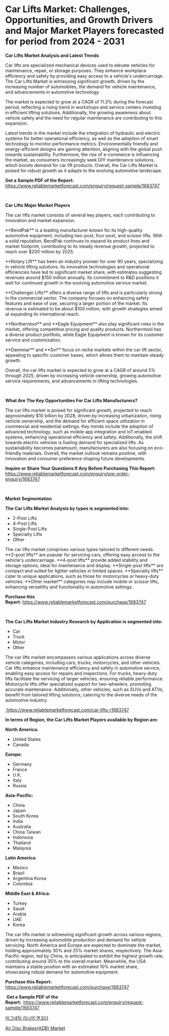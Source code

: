 <p><h1>Car Lifts Market: Challenges, Opportunities, and Growth Drivers and Major Market Players forecasted for period from 2024 - 2031</h1></p><p><strong>Car Lifts Market Analysis and Latest Trends</strong></p>
<p><p>Car lifts are specialized mechanical devices used to elevate vehicles for maintenance, repair, or storage purposes. They enhance workplace efficiency and safety by providing easy access to a vehicle's undercarriage. The Car Lifts Market is witnessing significant growth, driven by the increasing number of automobiles, the demand for vehicle maintenance, and advancements in automotive technology. </p><p>The market is expected to grow at a CAGR of 11.3% during the forecast period, reflecting a rising trend in workshops and service centers investing in efficient lifting solutions. Additionally, the growing awareness about vehicle safety and the need for regular maintenance are contributing to this expansion.</p><p>Latest trends in the market include the integration of hydraulic and electric systems for better operational efficiency, as well as the adoption of smart technology to monitor performance metrics. Environmentally friendly and energy-efficient designs are gaining attention, aligning with the global push towards sustainability. Furthermore, the rise of e-commerce is influencing the market, as consumers increasingly seek DIY maintenance solutions, which boosts demand for car lift products. Overall, the Car Lifts Market is poised for robust growth as it adapts to the evolving automotive landscape.</p></p>
<p><strong>Get a Sample PDF of the Report:&nbsp;</strong> <a href="https://www.reliablemarketforecast.com/enquiry/request-sample/1683747?utm_campaign=1080&utm_medium=2&utm_source=Github&utm_content=ia&utm_term=30122024&utm_id=car-lifts">https://www.reliablemarketforecast.com/enquiry/request-sample/1683747</a></p>
<p>&nbsp;</p>
<p><strong>Car Lifts Major Market Players</strong></p>
<p><p>The car lifts market consists of several key players, each contributing to innovation and market expansion. </p><p>**BendPak** is a leading manufacturer known for its high-quality automotive equipment, including two-post, four-post, and scissor lifts. With a solid reputation, BendPak continues to expand its product lines and market footprint, contributing to its steady revenue growth, projected to reach over $200 million by 2025.</p><p>**Rotary Lift** has been an industry pioneer for over 90 years, specializing in vehicle lifting solutions. Its innovative technologies and operational efficiencies have led to significant market share, with estimates suggesting revenues around $150 million annually. Its commitment to R&D positions it well for continued growth in the evolving automotive service market.</p><p>**Challenger Lifts** offers a diverse range of lifts and is particularly strong in the commercial sector. The company focuses on enhancing safety features and ease of use, securing a larger portion of the market. Its revenue is estimated to be about $100 million, with growth strategies aimed at expanding its international reach.</p><p>**Northerntool** and **Eagle Equipment** also play significant roles in the market, offering competitive pricing and quality products. Northerntool has a diverse product portfolio, while Eagle Equipment is known for its customer service and customization.</p><p>**Dannmar** and **Svi** focus on niche markets within the car lift sector, appealing to specific customer bases, which allows them to maintain steady growth. </p><p>Overall, the car lifts market is expected to grow at a CAGR of around 5% through 2025, driven by increasing vehicle ownership, growing automotive service requirements, and advancements in lifting technologies.</p></p>
<p>&nbsp;</p>
<p><strong>What Are The Key Opportunities For Car Lifts Manufacturers?</strong></p>
<p><p>The car lifts market is poised for significant growth, projected to reach approximately $10 billion by 2028, driven by increasing urbanization, rising vehicle ownership, and the demand for efficient space utilization in commercial and residential settings. Key trends include the adoption of advanced technology, such as mobile app integration and IoT-enabled systems, enhancing operational efficiency and safety. Additionally, the shift towards electric vehicles is fueling demand for specialized lifts. As sustainability becomes paramount, manufacturers are also focusing on eco-friendly materials. Overall, the market outlook remains positive, with innovation and consumer preference shaping future developments.</p></p>
<p><strong>Inquire or Share Your Questions If Any Before Purchasing This Report:</strong> <a href="https://www.reliablemarketforecast.com/enquiry/pre-order-enquiry/1683747?utm_campaign=1080&utm_medium=2&utm_source=Github&utm_content=ia&utm_term=30122024&utm_id=car-lifts">https://www.reliablemarketforecast.com/enquiry/pre-order-enquiry/1683747</a></p>
<p>&nbsp;</p>
<p><strong>Market Segmentation</strong></p>
<p><strong>The Car Lifts Market Analysis by types is segmented into:</strong></p>
<p><ul><li>2-Post Lifts</li><li>4-Post Lifts</li><li>Single-Post Lifts</li><li>Specialty Lifts</li><li>Other</li></ul></p>
<p><p>The car lifts market comprises various types tailored to different needs. **2-post lifts** are popular for servicing cars, offering easy access to the vehicle's undercarriage. **4-post lifts** provide added stability and storage options, ideal for maintenance and display. **Single-post lifts** are compact and suited for lighter vehicles in limited spaces. **Specialty lifts** cater to unique applications, such as those for motorcycles or heavy-duty vehicles. **Other market** categories may include mobile or scissor lifts, enhancing versatility and functionality in automotive settings.</p></p>
<p><strong>Purchase this Report:&nbsp;</strong><a href="https://www.reliablemarketforecast.com/purchase/1683747?utm_campaign=1080&utm_medium=2&utm_source=Github&utm_content=ia&utm_term=30122024&utm_id=car-lifts">https://www.reliablemarketforecast.com/purchase/1683747</a></p>
<p>&nbsp;</p>
<p><strong>The Car Lifts Market Industry Research by Application is segmented into:</strong></p>
<p><ul><li>Car</li><li>Truck</li><li>Motor</li><li>Other</li></ul></p>
<p><p>The car lifts market encompasses various applications across diverse vehicle categories, including cars, trucks, motorcycles, and other vehicles. Car lifts enhance maintenance efficiency and safety in automotive service, enabling easy access for repairs and inspections. For trucks, heavy-duty lifts facilitate the servicing of larger vehicles, ensuring reliable performance. Motorcycle lifts offer specialized support for two-wheelers, promoting accurate maintenance. Additionally, other vehicles, such as SUVs and ATVs, benefit from tailored lifting solutions, catering to the diverse needs of the automotive industry.</p></p>
<p><a href="https://www.reliablemarketforecast.com/car-lifts-r1683747?utm_campaign=1080&utm_medium=2&utm_source=Github&utm_content=ia&utm_term=30122024&utm_id=car-lifts">&nbsp;https://www.reliablemarketforecast.com/car-lifts-r1683747</a></p>
<p><strong>In terms of Region, the Car Lifts Market Players available by Region are:</strong></p>
<p>
    <p> <strong> North America: </strong>
        <ul>
            <li>United States</li>
            <li>Canada</li>
        </ul>
        </p> 
    <p> <strong> Europe: </strong>
        <ul>
            <li>Germany</li>
            <li>France</li>
            <li>U.K.</li>
            <li>Italy</li>
            <li>Russia</li>
        </ul>
        </p> 
    <p> <strong> Asia-Pacific: </strong>
        <ul>
            <li>China</li>
            <li>Japan</li>
            <li>South Korea</li>
            <li>India</li>
            <li>Australia</li>
            <li>China Taiwan</li>
            <li>Indonesia</li>
            <li>Thailand</li>
            <li>Malaysia</li>
        </ul>
        </p> 
    <p> <strong> Latin America: </strong>
        <ul>
            <li>Mexico</li>
            <li>Brazil</li>
            <li>Argentina Korea</li>
            <li>Colombia</li>
        </ul>
        </p> 
    <p> <strong> Middle East & Africa: </strong>
        <ul>
            <li>Turkey</li>
            <li>Saudi</li>
            <li>Arabia</li>
            <li>UAE</li>
            <li>Korea</li>
        </ul>
    </p>
    </p>
<p><p>The car lifts market is witnessing significant growth across various regions, driven by increasing automobile production and demand for vehicle servicing. North America and Europe are expected to dominate the market, holding approximately 30% and 25% market shares, respectively. The Asia-Pacific region, led by China, is anticipated to exhibit the highest growth rate, contributing around 35% to the overall market. Meanwhile, the USA maintains a stable position with an estimated 10% market share, showcasing robust demand for automotive equipment.</p></p>
<p><strong>Purchase this Report: </strong><a href="https://www.reliablemarketforecast.com/purchase/1683747?utm_campaign=1080&utm_medium=2&utm_source=Github&utm_content=ia&utm_term=30122024&utm_id=car-lifts">https://www.reliablemarketforecast.com/purchase/1683747</a></p>
<p>&nbsp;<strong>Get a Sample PDF of the Report:&nbsp;&nbsp;</strong><a href="https://www.reliablemarketforecast.com/enquiry/request-sample/1683747?utm_campaign=1080&utm_medium=2&utm_source=Github&utm_content=ia&utm_term=30122024&utm_id=car-lifts">https://www.reliablemarketforecast.com/enquiry/request-sample/1683747</a></p>
<p><strong></strong></p>
<p><p><a href="https://github.com/sougarounis/Market-Research-Report-List-6/blob/main/972726329343.md?utm_campaign=1080&utm_medium=2&utm_source=Github&utm_content=ia&utm_term=30122024&utm_id=car-lifts">마그네틱 리니어 엔코더</a></p><p><a href="https://github.com/gdfhhhj/Market-Research-Report-List-7/blob/main/air-disc-brakesadb-market.md?utm_campaign=1080&utm_medium=2&utm_source=Github&utm_content=ia&utm_term=30122024&utm_id=car-lifts">Air Disc Brakes(ADB) Market</a></p></p>